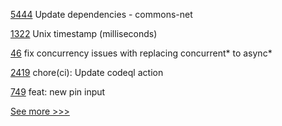 
[5444](https://github.com/hyperledger/besu/pull/5444) Update dependencies - commons-net

[1322](https://github.com/hyperledger/besu-docs/pull/1322) Unix timestamp (milliseconds)

[46](https://github.com/hyperledger/aries-framework-swift/pull/46) fix concurrency issues with replacing concurrent* to async*

[2419](https://github.com/hyperledger/cacti/pull/2419) chore(ci): Update codeql action

[749](https://github.com/hyperledger/aries-mobile-agent-react-native/pull/749) feat: new pin input


[See more >>>](https://start-here.hyperledger.org/pull-requests)
